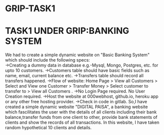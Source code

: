 # GRIP-TASK1
# TASK1 UNDER GRIP:BANKING SYSTEM
We had to create a simple dynamic website on "Basic Banking System" which should include the following specs:       
  ->Creating a dummy data in database e.g.-Mysql, Mongo, Postgres, etc. for upto 10 customers.
    ->Customers table should have basic fields such as name, email, current balance etc.
      ->Transfers table should record all transfers happened.
        ->Flow of website: Home Page > View all Customers > Select and View one Customer > Transfer Money > Select customer to transfer to > View all Customers .
          ->No Login Page required. No User Creation required. 
            ->Host the website at 000webhost, github.io, heroku app or any other free hosting provider.
              ->Check in code in gitlab.
  So,I have created a simple dynamic website "DIGITAL PAISA", a banking website which fascilitates the user with the details of all clients including their bank balance,transfer funds from one client to other, provide bank statements of clients and show the records of all transactions. In this website, I have taken random hypothetical 10 clients and details.
